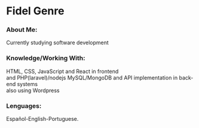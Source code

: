 <html>		

 <tittle> 
 <h1>
	 Fidel Genre
 </h1> 
 </tittle> 

<h3>
About Me:
</h3>

<body>
	
<p>
Currently studying software development
</p>

<h3>
Knowledge/Working With:
</h3>

<P>	
HTML, CSS, JavaScript and React in frontend <br>
and PHP(laravel)/nodejs MySQL/MongoDB and API implementation in back-end systems <br>
also using Wordpress
</P>

<h3>
Lenguages:
</h3>

<P>
Español-English-Portuguese.
</p>

</body>
</html>
